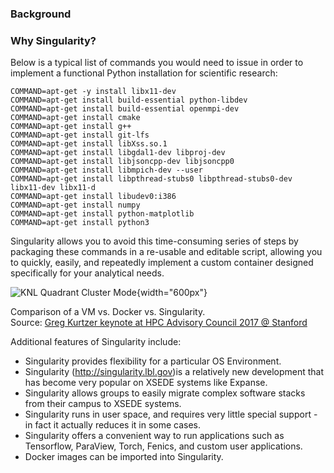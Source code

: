 ### Background

### Why Singularity?

Below is a typical list of commands you would need to issue in order to
implement a functional Python installation for scientific research:

    COMMAND=apt-get -y install libx11-dev
    COMMAND=apt-get install build-essential python-libdev
    COMMAND=apt-get install build-essential openmpi-dev
    COMMAND=apt-get install cmake
    COMMAND=apt-get install g++
    COMMAND=apt-get install git-lfs
    COMMAND=apt-get install libXss.so.1
    COMMAND=apt-get install libgdal1-dev libproj-dev
    COMMAND=apt-get install libjsoncpp-dev libjsoncpp0
    COMMAND=apt-get install libmpich-dev --user
    COMMAND=apt-get install libpthread-stubs0 libpthread-stubs0-dev libx11-dev libx11-d
    COMMAND=apt-get install libudev0:i386
    COMMAND=apt-get install numpy
    COMMAND=apt-get install python-matplotlib
    COMMAND=apt-get install python3

Singularity allows you to avoid this time-consuming series of steps by
packaging these commands in a re-usable and editable script, allowing
you to quickly, easily, and repeatedly implement a custom container
designed specifically for your analytical needs.

![KNL Quadrant Cluster
Mode](images/vm_container_comparisons.png){width="600px"}

Comparison of a VM vs. Docker vs. Singularity.\
Source: [Greg Kurtzer keynote at HPC Advisory Council 2017 @
Stanford](http://www.hpcadvisorycouncil.com/events/2017/stanford-workshop/pdf/GMKurtzer_Singularity_Keynote_Tuesday_02072017.pdf#43)

Additional features of Singularity include:

-   Singularity provides flexibility for a particular OS Environment.
-   Singularity (http://singularity.lbl.gov)is a relatively new
    development that has become very popular on XSEDE systems like
    Expanse.
-   Singularity allows groups to easily migrate complex software stacks
    from their campus to XSEDE systems.
-   Singularity runs in user space, and requires very little special
    support - in fact it actually reduces it in some cases.
-   Singularity offers a convenient way to run applications such as
    Tensorflow, ParaView, Torch, Fenics, and custom user applications.
-   Docker images can be imported into Singularity.
